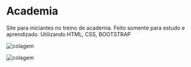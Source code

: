 # Academia
Site para iniciantes no treino de academia. 
Feito somente para estudo e aprendizado.
Utilizando HTML, CSS, BOOTSTRAP


![colagem](https://user-images.githubusercontent.com/25597344/77956662-a36b1e80-72a8-11ea-91f1-86037c4fb64c.jpeg)

![colagem](/documents/richard/academia.jpeg?raw=true "Optional Title")
